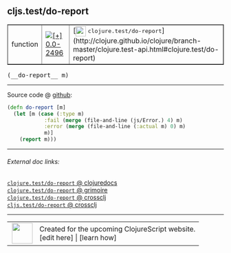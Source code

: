 ## cljs.test/do-report



 <table border="1">
<tr>
<td>function</td>
<td><a href="https://github.com/cljsinfo/cljs-api-docs/tree/0.0-2496"><img valign="middle" alt="[+] 0.0-2496" title="Added in 0.0-2496" src="https://img.shields.io/badge/+-0.0--2496-lightgrey.svg"></a> </td>
<td>
[<img height="24px" valign="middle" src="http://i.imgur.com/1GjPKvB.png"> <samp>clojure.test/do-report</samp>](http://clojure.github.io/clojure/branch-master/clojure.test-api.html#clojure.test/do-report)
</td>
</tr>
</table>


 <samp>
(__do-report__ m)<br>
</samp>

---







Source code @ [github](https://github.com/clojure/clojurescript/blob/r3149/src/cljs/cljs/test.cljs#L388-L393):

```clj
(defn do-report [m]
  (let [m (case (:type m)
            :fail (merge (file-and-line (js/Error.) 4) m)
            :error (merge (file-and-line (:actual m) 0) m)
            m)]
    (report m)))
```

<!--
Repo - tag - source tree - lines:

 <pre>
clojurescript @ r3149
└── src
    └── cljs
        └── cljs
            └── <ins>[test.cljs:388-393](https://github.com/clojure/clojurescript/blob/r3149/src/cljs/cljs/test.cljs#L388-L393)</ins>
</pre>

-->

---



###### External doc links:

[`clojure.test/do-report` @ clojuredocs](http://clojuredocs.org/clojure.test/do-report)<br>
[`clojure.test/do-report` @ grimoire](http://conj.io/store/v1/org.clojure/clojure/1.7.0-beta3/clj/clojure.test/do-report/)<br>
[`clojure.test/do-report` @ crossclj](http://crossclj.info/fun/clojure.test/do-report.html)<br>
[`cljs.test/do-report` @ crossclj](http://crossclj.info/fun/cljs.test.cljs/do-report.html)<br>

---

 <table>
<tr><td>
<img valign="middle" align="right" width="48px" src="http://i.imgur.com/Hi20huC.png">
</td><td>
Created for the upcoming ClojureScript website.<br>
[edit here] | [learn how]
</td></tr></table>

[edit here]:https://github.com/cljsinfo/cljs-api-docs/blob/master/cljsdoc/cljs.test/do-report.cljsdoc
[learn how]:https://github.com/cljsinfo/cljs-api-docs/wiki/cljsdoc-files

<!--

This information was too distracting to show to readers, but I'll leave it
commented here since it is helpful to:

- pretty-print the data used to generate this document
- and show how to retrieve that data



The API data for this symbol:

```clj
{:ns "cljs.test",
 :name "do-report",
 :signature ["[m]"],
 :history [["+" "0.0-2496"]],
 :type "function",
 :full-name-encode "cljs.test/do-report",
 :source {:code "(defn do-report [m]\n  (let [m (case (:type m)\n            :fail (merge (file-and-line (js/Error.) 4) m)\n            :error (merge (file-and-line (:actual m) 0) m)\n            m)]\n    (report m)))",
          :title "Source code",
          :repo "clojurescript",
          :tag "r3149",
          :filename "src/cljs/cljs/test.cljs",
          :lines [388 393]},
 :full-name "cljs.test/do-report",
 :clj-symbol "clojure.test/do-report"}

```

Retrieve the API data for this symbol:

```clj
;; from Clojure REPL
(require '[clojure.edn :as edn])
(-> (slurp "https://raw.githubusercontent.com/cljsinfo/cljs-api-docs/catalog/cljs-api.edn")
    (edn/read-string)
    (get-in [:symbols "cljs.test/do-report"]))
```

-->
